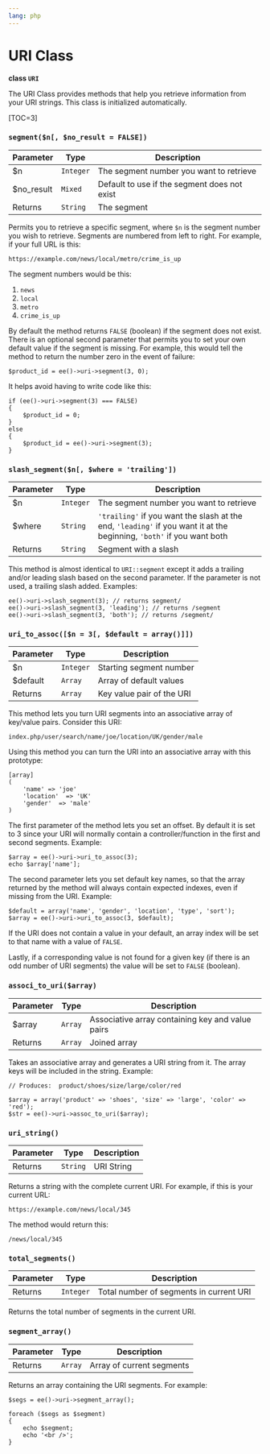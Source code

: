 ```yaml
---
lang: php
---
```


<!--
    This source file is part of the open source project
    ExpressionEngine User Guide (https://github.com/ExpressionEngine/ExpressionEngine-User-Guide)

    @link      https://expressionengine.com/
    @copyright Copyright (c) 2003-2019, EllisLab Corp. (https://ellislab.com)
    @license   https://expressionengine.com/license Licensed under Apache License, Version 2.0
-->

# URI Class

**class `URI`**

The URI Class provides methods that help you retrieve information from your URI strings. This class is initialized automatically.

[TOC=3]

### `segment($n[, $no_result = FALSE])`

| Parameter   | Type      | Description                                  |
| ----------- | --------- | -------------------------------------------- |
| \$n         | `Integer` | The segment number you want to retrieve      |
| \$no_result | `Mixed`   | Default to use if the segment does not exist |
| Returns     | `String`  | The segment                                  |

Permits you to retrieve a specific segment, where `$n` is the segment number you wish to retrieve. Segments are numbered from left to right. For example, if your full URL is this:

    https://example.com/news/local/metro/crime_is_up

The segment numbers would be this:

1.  `news`
2.  `local`
3.  `metro`
4.  `crime_is_up`

By default the method returns `FALSE` (boolean) if the segment does not exist. There is an optional second parameter that permits you to set your own default value if the segment is missing. For example, this would tell the method to return the number zero in the event of failure:

    $product_id = ee()->uri->segment(3, 0);

It helps avoid having to write code like this:

    if (ee()->uri->segment(3) === FALSE)
    {
        $product_id = 0;
    }
    else
    {
        $product_id = ee()->uri->segment(3);
    }

### `slash_segment($n[, $where = 'trailing'])`

| Parameter | Type      | Description                                                                                                           |
| --------- | --------- | --------------------------------------------------------------------------------------------------------------------- |
| \$n       | `Integer` | The segment number you want to retrieve                                                                               |
| \$where   | `String`  | `'trailing'` if you want the slash at the end, `'leading'` if you want it at the beginning, `'both'` if you want both |
| Returns   | `String`  | Segment with a slash                                                                                                  |

This method is almost identical to `URI::segment` except it adds a trailing and/or leading slash based on the second parameter. If the parameter is not used, a trailing slash added. Examples:

    ee()->uri->slash_segment(3); // returns segment/
    ee()->uri->slash_segment(3, 'leading'); // returns /segment
    ee()->uri->slash_segment(3, 'both'); // returns /segment/

### `uri_to_assoc([$n = 3[, $default = array()]])`

| Parameter | Type      | Description               |
| --------- | --------- | ------------------------- |
| \$n       | `Integer` | Starting segment number   |
| \$default | `Array`   | Array of default values   |
| Returns   | `Array`   | Key value pair of the URI |

This method lets you turn URI segments into an associative array of key/value pairs. Consider this URI:

    index.php/user/search/name/joe/location/UK/gender/male

Using this method you can turn the URI into an associative array with this prototype:

    [array]
    (
        'name' => 'joe'
        'location'  => 'UK'
        'gender'  => 'male'
    )

The first parameter of the method lets you set an offset. By default it is set to 3 since your URI will normally contain a controller/function in the first and second segments. Example:

    $array = ee()->uri->uri_to_assoc(3);
    echo $array['name'];

The second parameter lets you set default key names, so that the array returned by the method will always contain expected indexes, even if missing from the URI. Example:

    $default = array('name', 'gender', 'location', 'type', 'sort');
    $array = ee()->uri->uri_to_assoc(3, $default);

If the URI does not contain a value in your default, an array index will be set to that name with a value of `FALSE`.

Lastly, if a corresponding value is not found for a given key (if there is an odd number of URI segments) the value will be set to `FALSE` (boolean).

### `associ_to_uri($array)`

| Parameter | Type    | Description                                      |
| --------- | ------- | ------------------------------------------------ |
| \$array   | `Array` | Associative array containing key and value pairs |
| Returns   | `Array` | Joined array                                     |

Takes an associative array and generates a URI string from it. The array keys will be included in the string. Example:

    // Produces:  product/shoes/size/large/color/red

    $array = array('product' => 'shoes', 'size' => 'large', 'color' => 'red');
    $str = ee()->uri->assoc_to_uri($array);

### `uri_string()`

| Parameter | Type     | Description |
| --------- | -------- | ----------- |
| Returns   | `String` | URI String  |

Returns a string with the complete current URI. For example, if this is your current URL:

    https://example.com/news/local/345

The method would return this:

    /news/local/345

### `total_segments()`

| Parameter | Type      | Description                             |
| --------- | --------- | --------------------------------------- |
| Returns   | `Integer` | Total number of segments in current URI |

Returns the total number of segments in the current URI.

### `segment_array()`

| Parameter | Type    | Description               |
| --------- | ------- | ------------------------- |
| Returns   | `Array` | Array of current segments |

Returns an array containing the URI segments. For example:

    $segs = ee()->uri->segment_array();

    foreach ($segs as $segment)
    {
        echo $segment;
        echo '<br />';
    }
